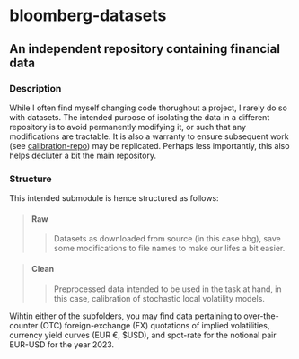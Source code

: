 # bloomberg-datasets 

## An independent repository containing financial data

### Description

While I often find myself changing code thorughout a project, I rarely do so with datasets. The intended purpose of isolating the data in a different repository is to avoid permanently modifying it, or such that any modifications are tractable. It is also a warranty to ensure subsequent work (see [calibration-repo](https://github.com/aallann/calibration)) may be replicated. Perhaps less importantly, this also helps decluter a bit the main repository. 

### Structure

This intended submodule is hence structured as follows:
> #### Raw
>> Datasets as downloaded from source (in this case bbg), save some modifications to file names to make our lifes a bit easier.

> #### Clean 
>> Preprocessed data intended to be used in the task at hand, in this case, calibration of stochastic local volatility models.

Wihtin either of the subfolders, you may find data pertaining to over-the-counter (OTC) foreign-exchange (FX) quotations of implied volatilities, currency yield curves (EUR €, $USD), and spot-rate for the notional pair EUR-USD for the year 2023.